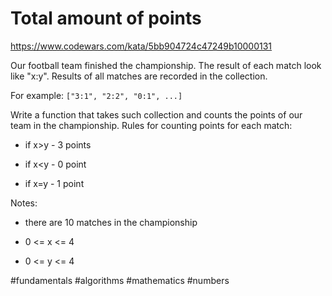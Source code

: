 # Total amount of points

https://www.codewars.com/kata/5bb904724c47249b10000131

Our football team finished the championship. The result of each match look like "x:y". Results of all matches are recorded in the collection.

For example: `["3:1", "2:2", "0:1", ...]`

Write a function that takes such collection and counts the points of our team in the championship. Rules for counting points for each match:

- if x>y - 3 points

- if x<y - 0 point

- if x=y - 1 point

Notes:

- there are 10 matches in the championship

- 0 <= x <= 4

- 0 <= y <= 4

#fundamentals #algorithms #mathematics #numbers

